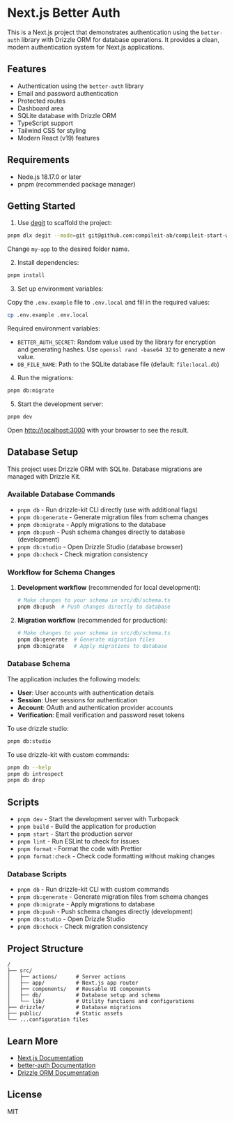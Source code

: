 # Next.js Better Auth

This is a Next.js project that demonstrates authentication using the `better-auth` library with Drizzle ORM for database operations. It provides a clean, modern authentication system for Next.js applications.

## Features

- Authentication using the `better-auth` library
- Email and password authentication
- Protected routes
- Dashboard area
- SQLite database with Drizzle ORM
- TypeScript support
- Tailwind CSS for styling
- Modern React (v19) features

## Requirements

- Node.js 18.17.0 or later
- pnpm (recommended package manager)

## Getting Started

1. Use [degit](https://github.com/Rich-Harris/degit) to scaffold the project:

```bash
pnpm dlx degit --mode=git git@github.com:compileit-ab/compileit-start-web.git my-app
```

Change `my-app` to the desired folder name.

2. Install dependencies:

```bash
pnpm install
```

3. Set up environment variables:

Copy the `.env.example` file to `.env.local` and fill in the required values:

```bash
cp .env.example .env.local
```

Required environment variables:
- `BETTER_AUTH_SECRET`: Random value used by the library for encryption and generating hashes. Use `openssl rand -base64 32` to generate a new value.
- `DB_FILE_NAME`: Path to the SQLite database file (default: `file:local.db`)

4. Run the migrations:

```bash
pnpm db:migrate
```

5. Start the development server:

```bash
pnpm dev
```

Open [http://localhost:3000](http://localhost:3000) with your browser to see the result.

## Database Setup

This project uses Drizzle ORM with SQLite. Database migrations are managed with Drizzle Kit.

### Available Database Commands

- `pnpm db` - Run drizzle-kit CLI directly (use with additional flags)
- `pnpm db:generate` - Generate migration files from schema changes
- `pnpm db:migrate` - Apply migrations to the database
- `pnpm db:push` - Push schema changes directly to database (development)
- `pnpm db:studio` - Open Drizzle Studio (database browser)
- `pnpm db:check` - Check migration consistency

### Workflow for Schema Changes

1. **Development workflow** (recommended for local development):
   ```bash
   # Make changes to your schema in src/db/schema.ts
   pnpm db:push  # Push changes directly to database
   ```

2. **Migration workflow** (recommended for production):
   ```bash
   # Make changes to your schema in src/db/schema.ts
   pnpm db:generate  # Generate migration files
   pnpm db:migrate   # Apply migrations to database
   ```

### Database Schema

The application includes the following models:

- **User**: User accounts with authentication details
- **Session**: User sessions for authentication
- **Account**: OAuth and authentication provider accounts
- **Verification**: Email verification and password reset tokens

To use drizzle studio:

```bash
pnpm db:studio
```

To use drizzle-kit with custom commands:

```bash
pnpm db --help
pnpm db introspect
pnpm db drop
```

## Scripts

- `pnpm dev` - Start the development server with Turbopack
- `pnpm build` - Build the application for production
- `pnpm start` - Start the production server
- `pnpm lint` - Run ESLint to check for issues
- `pnpm format` - Format the code with Prettier
- `pnpm format:check` - Check code formatting without making changes

### Database Scripts

- `pnpm db` - Run drizzle-kit CLI with custom commands
- `pnpm db:generate` - Generate migration files from schema changes
- `pnpm db:migrate` - Apply migrations to database
- `pnpm db:push` - Push schema changes directly (development)
- `pnpm db:studio` - Open Drizzle Studio
- `pnpm db:check` - Check migration consistency

## Project Structure

```
/
├── src/
│   ├── actions/      # Server actions
│   ├── app/          # Next.js app router
│   ├── components/   # Reusable UI components
│   ├── db/           # Database setup and schema
│   └── lib/          # Utility functions and configurations
├── drizzle/          # Database migrations
├── public/           # Static assets
└── ...configuration files
```

## Learn More

- [Next.js Documentation](https://nextjs.org/docs)
- [better-auth Documentation](https://github.com/your-package/better-auth)
- [Drizzle ORM Documentation](https://orm.drizzle.team/docs/overview)

## License

MIT
